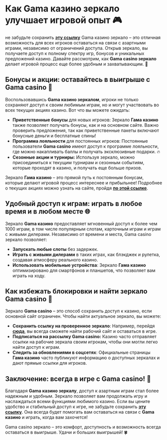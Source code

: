 # Как Gama казино зеркало улучшает игровой опыт 🎮
не забудьте сохранить **[эту ссылку](https://brandplay.link/zrZpLFTP)**
Gama казино зеркало – это отличная возможность для всех игроков оставаться на связи с азартными играми, независимо от ограничений доступа. Открыв зеркало, вы получаете доступ к полному спектру игр, бонусов и уникальных предложений казино. Давайте рассмотрим, как **Gama casino зеркало** делает игровой процесс еще более удобным и захватывающим. 🎰

## Бонусы и акции: оставайтесь в выигрыше с Gama casino 🌟

Воспользовавшись **Gama казино зеркалом**, игроки не только сохраняют доступ к своим любимым играм, но и могут участвовать во всех текущих акциях казино. Вот что вы можете ожидать:

- **Приветственные бонусы** для новых игроков: Зеркало **Гама казино** также позволяет получать бонусы, как и на основном сайте. Важно проверить предложения, так как приветственные пакеты включают бонусные деньги и бесплатные спины!
- **Программа лояльности** для постоянных игроков: Постоянные пользователи **Gama casino** имеют доступ к программе лояльности, где можно накапливать баллы и получать эксклюзивные подарки. 🔥
- **Сезонные акции и турниры:** Используя зеркало, можно присоединиться к текущим турнирам и сезонным событиям, которые проходят в казино, и получать еще больше призов.

Зеркало **Гама казино** – это прямой путь к постоянным бонусам, которые делают игровой процесс интереснее и прибыльнее! Подробнее о текущих акциях можно узнать на сайте, пройдя **[по этой ссылке](https://brandplay.link/zrZpLFTP)**.

## Удобный доступ к играм: играть в любое время и в любом месте 🌐

Зеркало **Gama казино** предоставляет мгновенный доступ к более чем 1000 играм, в том числе популярным слотам, карточным играм и играм с живыми дилерами. Независимо от времени и места, Gama casino зеркало позволяет:

- **Запускать любые слоты** без задержек.
- **Играть с живыми дилерами** в таких играх, как блэкджек и рулетка, создавая атмосферу реального казино.
- **Использовать мобильные устройства**: Зеркало **Гама казино** оптимизировано для смартфонов и планшетов, что позволяет вам играть на ходу.

## Как избежать блокировки и найти зеркало Gama casino 🔐

Зеркало **Gama casino** – это способ сохранить доступ к казино, если основной сайт ограничен. Чтобы найти актуальное зеркало, вы можете:

- **Сохранить ссылку на проверенное зеркало**: Например, перейдя **[сюда](https://brandplay.link/zrZpLFTP)**, вы всегда сможете найти рабочий сайт и оставаться в игре.
- **Подписаться на рассылку Gama casino:** Казино часто отправляет ссылки на рабочие зеркала своим игрокам, чтобы они могли легко найти доступ к играм.
- **Следить за обновлениями в соцсетях**: Официальные страницы **Гама казино** часто публикуют информацию о доступных зеркалах и дают прямые ссылки для игроков.

## Заключение: всегда в игре с Gama casino! 🎉

Благодаря **Gama казино зеркалу**, доступ к азартным играм стал более надежным и удобным. Зеркало позволяет вам продолжать игру и наслаждаться всеми функциями любимого казино. Если вы цените удобство и стабильный доступ к игре, не забудьте сохранить **[эту ссылку](https://brandplay.link/zrZpLFTP)**. Она всегда будет помогать вам оставаться на связи с **Gama казино** и играть, когда вам захочется!

Gama casino зеркало – это комфорт, доступность и возможность всегда оставаться в выигрыше. Удачи и больших выигрышей! 🍀
